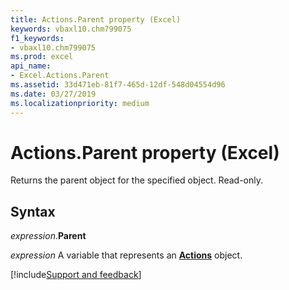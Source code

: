 ```yaml
---
title: Actions.Parent property (Excel)
keywords: vbaxl10.chm799075
f1_keywords:
- vbaxl10.chm799075
ms.prod: excel
api_name:
- Excel.Actions.Parent
ms.assetid: 33d471eb-81f7-465d-12df-548d04554d96
ms.date: 03/27/2019
ms.localizationpriority: medium
---
```



# Actions.Parent property (Excel)

Returns the parent object for the specified object. Read-only.


## Syntax

_expression_.**Parent**

_expression_ A variable that represents an **[Actions](Excel.Actions.md)** object.




[!include[Support and feedback](~/includes/feedback-boilerplate.md)]